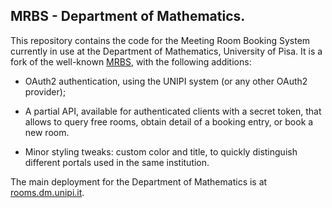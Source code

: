 ## MRBS - Department of Mathematics.

This repository contains the code for the Meeting Room Booking System currently
in use at the Department of Mathematics, University of Pisa. It is a fork of the
well-known [MRBS](https://mrbs.sourceforge.io/), with the following additions:

 * OAuth2 authentication, using the UNIPI system (or any other OAuth2 provider);

 * A partial API, available for authenticated clients with a secret token, that 
   allows to query free rooms, obtain detail of a booking entry, or book a new 
   room.
 
 * Minor styling tweaks: custom color and title, to quickly distinguish different 
   portals used in the same institution.

The main deployment for the Department of Mathematics is at 
[rooms.dm.unipi.it](https://rooms.dm.unipi.it/).


